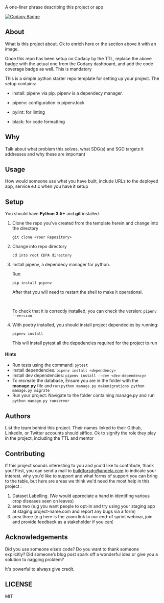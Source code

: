 A one-liner phrase describing this project or app

[![Codacy Badge](https://img.shields.io/badge/Code%20Quality-D-red)](https://img.shields.io/badge/Code%20Quality-D-red)


## About

What is this project about. Ok to enrich here or the section above it with an image. 

Once this repo has been setup on Codacy by the TTL, replace the above badge with the actual one from the Codacy dashboard, and add the code coverage badge as well. This is mandatory

This is a simple python starter repo template for setting up your project. The setup contains:

- install: pipenv via pip. pipenv is a dependecy manager.

- pipenv: configuration in pipenv.lock

- pylint: for linting

- black: for code formatting

## Why

Talk about what problem this solves, what SDG(s) and SGD targets it addresses and why these are important

## Usage
How would someone use what you have built, include URLs to the deployed app, service e.t.c when you have it setup


## Setup
You should have **Python 3.5+** and **git** installed. 

1. Clone the repo you've created from the template herein and change into the directory

    ``
    git clone <Your Repository>
    ``

2. Change into repo directory

    ``
    cd into root CDPA directory
    ``

3. Install pipenv, a dependecy manager for python.

    Run:

    ``
    pip install pipenv
    ``

    After that you will need to restart the shell to make it operational.

    &nbsp;

    To check that it is correctly installed, you can check the version:
    ``
    pipenv --version
    ``

4. With poetry installed, you should install project dependecies by running:

    ``
    pipenv install
    ``

    This will install pytest all the depedencies required for the project to run

#### Hints

- Run tests using the command: `pytest`
- Install dependencies: 
  `pipenv install <dependency>`
- Install dev dependencies:
  `pipenv install --dev <dev-dependency>`
- To recreate the database, Ensure you are in the folder with the **manage.py** file and run
  ``
    python manage.py makemigrations
    python manage.py migrate
  ``
- Run your project:
  Navigate to the folder containing manage.py and run
  `python manage.py runserver`


## Authors

List the team behind this project. Their names linked to their Github, LinkedIn, or Twitter accounts should siffice. Ok to signify the role they play in the project, including the TTL and mentor

## Contributing
If this project sounds interesting to you and you'd like to contribute, thank you!
First, you can send a mail to buildforsdg@andela.com to indicate your interest, why you'd like to support and what forms of support you can bring to the table, but here are areas we think we'd need the most help in this project :
1.  Dataset Labelling. (We would appreciate a hand in identifing various crop diseases seen on leaves)
2.  area two (e.g you want people to opt-in and try using your staging app at staging.project-name.com and report any bugs via a form)
3.  area three (e.g here is the zoom link to our end-of sprint webinar, join and provide feedback as a stakeholder if you can)

## Acknowledgements

Did you use someone else’s code?
Do you want to thank someone explicitly?
Did someone’s blog post spark off a wonderful idea or give you a solution to nagging problem?

It's powerful to always give credit.

## LICENSE
MIT
